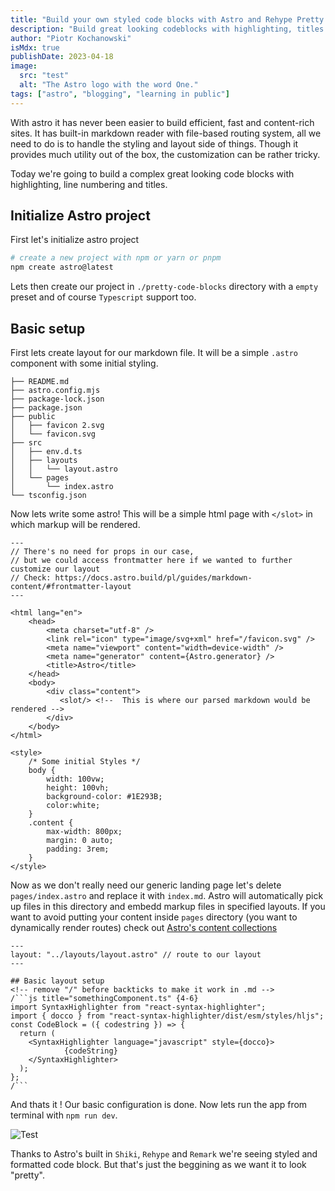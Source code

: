 ```yaml
---
title: "Build your own styled code blocks with Astro and Rehype Pretty Code"
description: "Build great looking codeblocks with highlighting, titles and line numbering."
author: "Piotr Kochanowski"
isMdx: true
publishDate: 2023-04-18
image:
  src: "test"
  alt: "The Astro logo with the word One."
tags: ["astro", "blogging", "learning in public"]
---
```


With astro it has never been easier to build efficient, fast and content-rich sites. It has built-in markdown reader with file-based routing system, all we need to do is to handle the styling and layout side of things. Though it provides much utility out of the box, the customization can be rather tricky.

Today we're going to build a complex great looking code blocks with highlighting, line numbering and titles.

## Initialize Astro project

First let's initialize astro project

```bash showLineNumbers{022}
# create a new project with npm or yarn or pnpm
npm create astro@latest
```

Lets then create our project in `./pretty-code-blocks` directory with a `empty` preset and of course `Typescript` support too.

## Basic setup

First lets create layout for our markdown file. It will be a simple `.astro` component with some initial styling.

```text {10-11}
├── README.md
├── astro.config.mjs
├── package-lock.json
├── package.json
├── public
│   ├── favicon 2.svg
│   └── favicon.svg
├── src
│   ├── env.d.ts
│   ├── layouts
│   │   └── layout.astro
│   └── pages
│       └── index.astro
└── tsconfig.json
```

Now lets write some astro! This will be a simple html page with `</slot>` in which markup will be rendered.

```astro title="layout.astro" showLineNumbers
---
// There's no need for props in our case,
// but we could access frontmatter here if we wanted to further customize our layout
// Check: https://docs.astro.build/pl/guides/markdown-content/#frontmatter-layout
---

<html lang="en">
	<head>
		<meta charset="utf-8" />
		<link rel="icon" type="image/svg+xml" href="/favicon.svg" />
		<meta name="viewport" content="width=device-width" />
		<meta name="generator" content={Astro.generator} />
		<title>Astro</title>
	</head>
	<body>
        <div class="content">
           <slot/> <!--  This is where our parsed markdown would be rendered -->
        </div>
	</body>
</html>

<style>
    /* Some initial Styles */
    body { 
        width: 100vw;
        height: 100vh;
        background-color: #1E293B;
        color:white;
    }
    .content {
        max-width: 800px;
        margin: 0 auto;
        padding: 3rem;
    }
</style>
```

Now as we don't really need our generic landing page let's delete `pages/index.astro` and replace it with `index.md`. Astro will automatically pick up files in this directory and embedd markup files in specified layouts. If you want to avoid putting your content inside `pages` directory (you want to dynamically render routes) check out [Astro's content collections](https://docs.astro.build/pl/guides/content-collections/) 

```astro title="index.md"
---
layout: "../layouts/layout.astro" // route to our layout
---

## Basic layout setup
<!-- remove "/" before backticks to make it work in .md -->
/```js title="somethingComponent.ts" {4-6}
import SyntaxHighlighter from "react-syntax-highlighter";
import { docco } from "react-syntax-highlighter/dist/esm/styles/hljs";
const CodeBlock = ({ codestring }) => {
  return (
    <SyntaxHighlighter language="javascript" style={docco}>
            {codeString}
    </SyntaxHighlighter>
  );
};
/```
```

And thats it ! Our basic configuration is done. Now lets run the app from terminal with `npm run dev`.

![Test](https://res.cloudinary.com/kohan-devblog/image/upload/c_scale,w_1188/v1681935130/Posts/markdown-reader-astro-rehype-pretty-code/Screenshot_2023-04-19_at_22.11.48_pak9lg.png)

Thanks to Astro's built in `Shiki`, `Rehype` and `Remark` we're seeing styled and formatted code block. But that's just the beggining as we want it to look "pretty".

## 